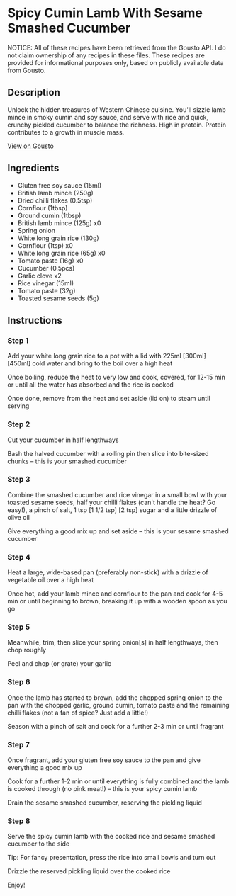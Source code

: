 # Spicy Cumin Lamb With Sesame Smashed Cucumber

NOTICE: All of these recipes have been retrieved from the Gousto API. I do not claim ownership of any recipes in these files. These recipes are provided for informational purposes only, based on publicly available data from Gousto.

## Description

Unlock the hidden treasures of Western Chinese cuisine. You'll sizzle lamb mince in smoky cumin and soy sauce, and serve with rice and quick, crunchy pickled cucumber to balance the richness. High in protein. Protein contributes to a growth in muscle mass.

[View on Gousto](https://www.gousto.co.uk/recipes/cookbook/spicy-cumin-lamb-with-sesame-smashed-cucumber)

## Ingredients

- Gluten free soy sauce (15ml)
- British lamb mince (250g)
- Dried chilli flakes (0.5tsp)
- Cornflour (1tbsp)
- Ground cumin (1tbsp)
- British lamb mince (125g) x0
- Spring onion
- White long grain rice (130g)
- Cornflour (1tsp) x0
- White long grain rice (65g) x0
- Tomato paste (16g) x0
- Cucumber (0.5pcs)
- Garlic clove x2
- Rice vinegar (15ml)
- Tomato paste (32g)
- Toasted sesame seeds (5g)

## Instructions


### Step 1

Add your white long grain rice to a pot with a lid with 225ml <span class="text-purple">[300ml]</span> <span class="text-danger">[450ml]</span> cold water and bring to the boil over a high heat

Once boiling, reduce the heat to very low and cook, covered, for 12-15 min or until all the water has absorbed and the rice is cooked

Once done, remove from the heat and set aside (lid on) to steam until serving


### Step 2

Cut your cucumber in half lengthways

Bash the halved cucumber with a rolling pin then slice into bite-sized chunks – this is your smashed cucumber


### Step 3

Combine the smashed cucumber and rice vinegar in a small bowl with your toasted sesame seeds, half your chilli flakes (can't handle the heat? Go easy!), a pinch of salt, 1 tsp <span class="text-purple">[1 1/2 tsp]</span> <span class="text-danger">[2 tsp] </span>sugar and a little drizzle of olive oil

Give everything a good mix up and set aside – this is your sesame smashed cucumber


### Step 4

Heat a large, wide-based pan (preferably non-stick) with a drizzle of vegetable oil over a high heat

Once hot, add your lamb mince and cornflour to the pan and cook for 4-5 min or until beginning to brown, breaking it up with a wooden spoon as you go


### Step 5

Meanwhile, trim, then slice your spring onion[s] in half lengthways, then chop roughly

Peel and chop (or grate) your garlic


### Step 6

Once the lamb has started to brown, add the chopped spring onion to the pan with the chopped garlic, ground cumin, tomato paste and the remaining chilli flakes (not a fan of spice? Just add a little!)

Season with a pinch of salt and cook for a further 2-3 min or until fragrant


### Step 7

Once fragrant, add your gluten free soy sauce to the pan and give everything a good mix up

Cook for a further 1-2 min or until everything is fully combined and the lamb is cooked through (no pink meat!) – this is your spicy cumin lamb

Drain the sesame smashed cucumber, reserving the pickling liquid

### Step 8

Serve the spicy cumin lamb with the cooked rice and sesame smashed cucumber to the side

Tip: For fancy presentation, press the rice into small bowls and turn out

Drizzle the reserved pickling liquid over the cooked rice

Enjoy!

